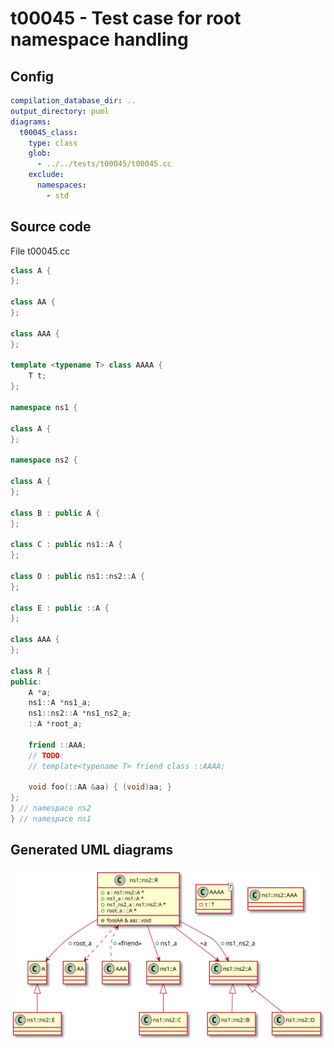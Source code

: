 # t00045 - Test case for root namespace handling
## Config
```yaml
compilation_database_dir: ..
output_directory: puml
diagrams:
  t00045_class:
    type: class
    glob:
      - ../../tests/t00045/t00045.cc
    exclude:
      namespaces:
        - std
```
## Source code
File t00045.cc
```cpp
class A {
};

class AA {
};

class AAA {
};

template <typename T> class AAAA {
    T t;
};

namespace ns1 {

class A {
};

namespace ns2 {

class A {
};

class B : public A {
};

class C : public ns1::A {
};

class D : public ns1::ns2::A {
};

class E : public ::A {
};

class AAA {
};

class R {
public:
    A *a;
    ns1::A *ns1_a;
    ns1::ns2::A *ns1_ns2_a;
    ::A *root_a;

    friend ::AAA;
    // TODO:
    // template<typename T> friend class ::AAAA;

    void foo(::AA &aa) { (void)aa; }
};
} // namespace ns2
} // namespace ns1

```
## Generated UML diagrams
![t00045_class](./t00045_class.svg "Test case for root namespace handling")
